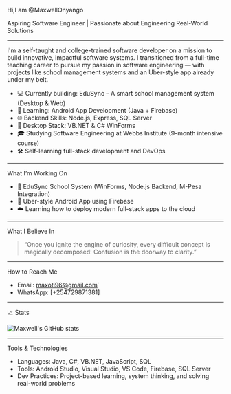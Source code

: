 Hi,I am @MaxwellOnyango

 Aspiring Software Engineer  | Passionate about Engineering Real-World Solutions

---



I'm a self-taught and college-trained software developer on a mission to build innovative, impactful software systems. I transitioned from a full-time teaching career to pursue my passion in software engineering — with projects like school management systems and an Uber-style app already under my belt.

- 💻 Currently building: EduSync – A smart school management system (Desktop & Web)
- 📱 Learning: Android App Development (Java + Firebase)
- 🌐 Backend Skills: Node.js, Express, SQL Server
- 💾 Desktop Stack: VB.NET & C# WinForms
- 🎓 Studying Software Engineering at Webbs Institute (9-month intensive course)
- 🛠️ Self-learning full-stack development and DevOps

---

 What I’m Working On

- 🔧 EduSync School System (WinForms, Node.js Backend, M-Pesa Integration)
- 🚗 Uber-style Android App using Firebase
- ☁️ Learning how to deploy modern full-stack apps to the cloud

---

 What I Believe In

> “Once you ignite the engine of curiosity, every difficult concept is magically decomposed! Confusion is the doorway to clarity.”

---

 How to Reach Me

- Email: maxoti96@gmail.com`
- WhatsApp: [+254729871381]

---

 📈 Stats

![Maxwell's GitHub stats](https://github-readme-stats.vercel.app/api?username=Maxoti&show_icons=true&theme=radical)

---

 Tools & Technologies

- Languages: Java, C#, VB.NET, JavaScript, SQL
- Tools: Android Studio, Visual Studio, VS Code, Firebase, SQL Server
- Dev Practices: Project-based learning, system thinking, and solving real-world problems

